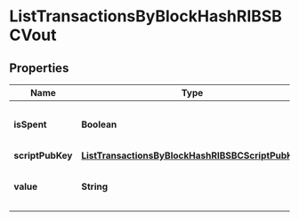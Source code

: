 

# ListTransactionsByBlockHashRIBSBCVout


## Properties

| Name | Type | Description | Notes |
|------------ | ------------- | ------------- | -------------|
|**isSpent** | **Boolean** | Defines whether the output is spent or not. |  |
|**scriptPubKey** | [**ListTransactionsByBlockHashRIBSBCScriptPubKey**](ListTransactionsByBlockHashRIBSBCScriptPubKey.md) |  |  |
|**value** | **String** | Represents the sent/received amount. |  |



